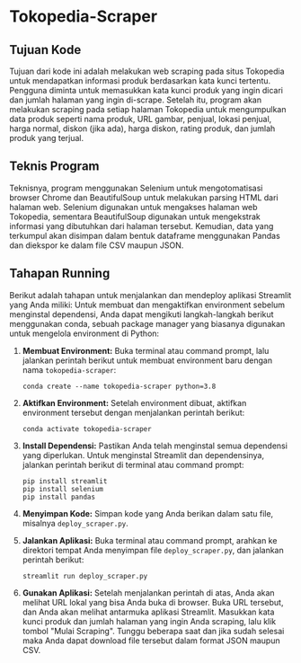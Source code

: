 # Tokopedia-Scraper

## Tujuan Kode
Tujuan dari kode ini adalah melakukan web scraping pada situs Tokopedia untuk mendapatkan informasi produk berdasarkan kata kunci tertentu. Pengguna diminta untuk memasukkan kata kunci produk yang ingin dicari dan jumlah halaman yang ingin di-scrape. Setelah itu, program akan melakukan scraping pada setiap halaman Tokopedia untuk mengumpulkan data produk seperti nama produk, URL gambar, penjual, lokasi penjual, harga normal, diskon (jika ada), harga diskon, rating produk, dan jumlah produk yang terjual.

## Teknis Program
Teknisnya, program menggunakan Selenium untuk mengotomatisasi browser Chrome dan BeautifulSoup untuk melakukan parsing HTML dari halaman web. Selenium digunakan untuk mengakses halaman web Tokopedia, sementara BeautifulSoup digunakan untuk mengekstrak informasi yang dibutuhkan dari halaman tersebut. Kemudian, data yang terkumpul akan disimpan dalam bentuk dataframe menggunakan Pandas dan diekspor ke dalam file CSV maupun JSON.

## Tahapan Running
Berikut adalah tahapan untuk menjalankan dan mendeploy aplikasi Streamlit yang Anda miliki:
Untuk membuat dan mengaktifkan environment sebelum menginstal dependensi, Anda dapat mengikuti langkah-langkah berikut menggunakan conda, sebuah package manager yang biasanya digunakan untuk mengelola environment di Python:

1. **Membuat Environment:**
   Buka terminal atau command prompt, lalu jalankan perintah berikut untuk membuat environment baru dengan nama `tokopedia-scraper`:
   ```
   conda create --name tokopedia-scraper python=3.8
   ```

2. **Aktifkan Environment:**
   Setelah environment dibuat, aktifkan environment tersebut dengan menjalankan perintah berikut:
   ```
   conda activate tokopedia-scraper
   ```

3. **Install Dependensi:**
   Pastikan Anda telah menginstal semua dependensi yang diperlukan. Untuk menginstal Streamlit dan dependensinya, jalankan perintah berikut di terminal atau command prompt:
   ```
   pip install streamlit
   pip install selenium
   pip install pandas
   ```

4. **Menyimpan Kode:**
   Simpan kode yang Anda berikan dalam satu file, misalnya `deploy_scraper.py`.

5. **Jalankan Aplikasi:**
   Buka terminal atau command prompt, arahkan ke direktori tempat Anda menyimpan file `deploy_scraper.py`, dan jalankan perintah berikut:
   ```
   streamlit run deploy_scraper.py
   ```

4. **Gunakan Aplikasi:**
   Setelah menjalankan perintah di atas, Anda akan melihat URL lokal yang bisa Anda buka di browser. Buka URL tersebut, dan Anda akan melihat antarmuka aplikasi Streamlit. Masukkan kata kunci produk dan jumlah halaman yang ingin Anda scraping, lalu klik tombol "Mulai Scraping". Tunggu beberapa saat dan jika sudah selesai maka Anda dapat download file tersebut dalam format JSON maupun CSV.
